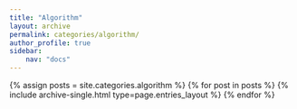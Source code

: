 ```yaml
---
title: "Algorithm"
layout: archive
permalink: categories/algorithm/
author_profile: true
sidebar:
    nav: "docs"
---
```


{% assign posts = site.categories.algorithm %}
{% for post in posts %} {% include archive-single.html type=page.entries_layout %} {% endfor %}